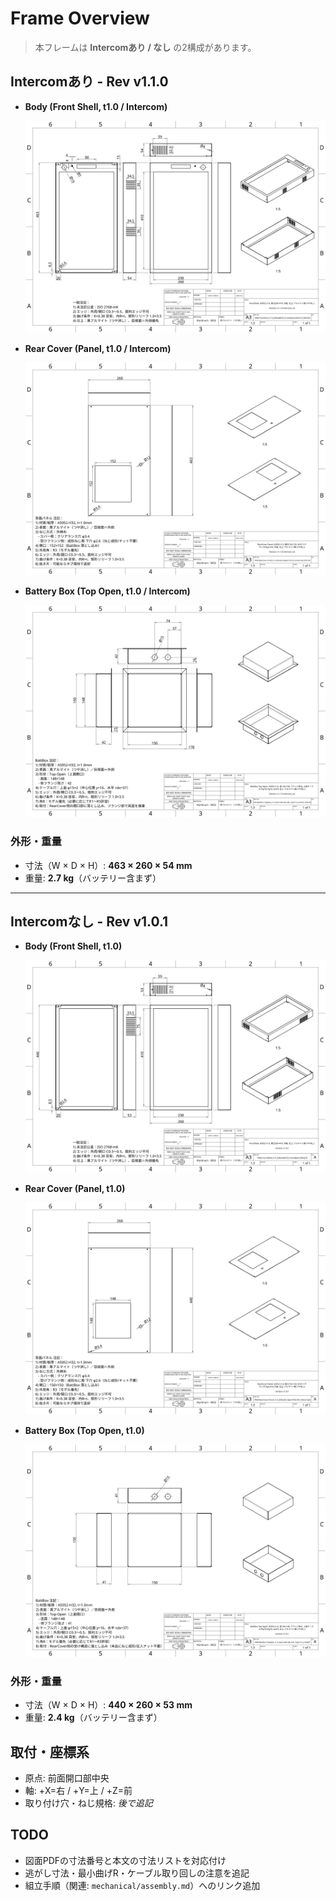 # Frame Overview

> 本フレームは **Intercomあり / なし** の2構成があります。  

## **Intercomあり - Rev v1.1.0**

- **Body (Front Shell, t1.0 / Intercom)**
  
  [![FrontShell_v1.1.0_icm-on (thumb)](./drawings/FrontShell_v1.1.0_icm-on.png)](./drawings/FrontShell_v1.1.0_icm-on.pdf)

- **Rear Cover (Panel, t1.0 / Intercom)**
  
  [![RearCover-Panel_v1.1.0_icm-on (thumb)](./drawings/RearCover-Panel_v1.1.0_icm-on.png)](./drawings/RearCover-Panel_v1.1.0_icm-on.pdf)

- **Battery Box (Top Open, t1.0 / Intercom)**
  
  [![BattBox-TopOpen_v1.1.0_icm-on (thumb)](./drawings/BattBox-TopOpen_v1.1.0_icm-on.png)](./drawings/BattBox-TopOpen_v1.1.0_icm-on.pdf)

### **外形・重量**

- 寸法（W × D × H）: **463 × 260 × 54 mm**
- 重量: **2.7 kg**（バッテリー含まず）

---

## **Intercomなし - Rev v1.0.1**

- **Body (Front Shell, t1.0)**
  
  [![Body-FrontShell_t1.0 (thumb)](./drawings/Body-FrontShell_t1.0.png)](./drawings/Body-FrontShell_t1.0_v1.0.1.pdf)

- **Rear Cover (Panel, t1.0)**
  
  [![RearCover-Panel_t1.0 (thumb)](./drawings/RearCover-Panel_t1.0.png)](./drawings/RearCover-Panel_t1.0_v1.0.1.pdf)

- **Battery Box (Top Open, t1.0)**
  
  [![BattBox-TopOpen_t1.0 (thumb)](./drawings/BattBox-TopOpen_t1.0.png)](./drawings/BattBox-TopOpen_t1.0_v1.0.1.pdf)

### **外形・重量**

- 寸法（W × D × H）: **440 × 260 × 53 mm**
- 重量: **2.4 kg**（バッテリー含まず）

## **取付・座標系**

- 原点: 前面開口部中央  
- 軸: +X=右 / +Y=上 / +Z=前  
- 取り付け穴・ねじ規格: _後で追記_

## **TODO**

- 図面PDFの寸法番号と本文の寸法リストを対応付け
- 逃がし寸法・最小曲げR・ケーブル取り回しの注意を追記
- 組立手順（関連: `mechanical/assembly.md`）へのリンク追加
